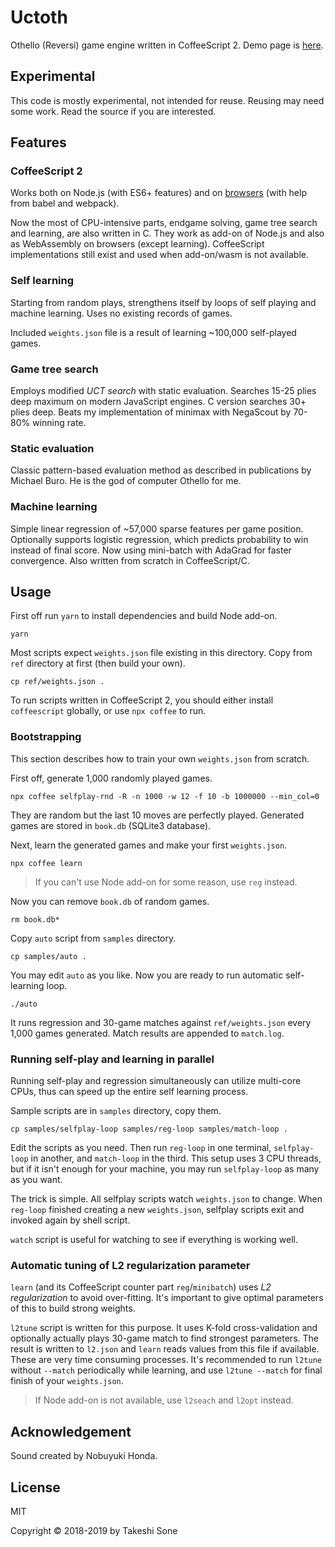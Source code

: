 # Uctoth

Othello (Reversi) game engine written in CoffeeScript 2.
Demo page is [here](https://ts1.github.io/uctoth/).

## Experimental

This code is mostly experimental, not intended for reuse.
Reusing may need some work.
Read the source if you are interested.

## Features

### CoffeeScript 2

Works both on Node.js (with ES6+ features) and on [browsers](https://ts1.github.io/uctoth/) (with help from babel and webpack).

Now the most of CPU-intensive parts, endgame solving, game tree search and
learning, are also written in C.
They work as add-on of Node.js and also as WebAssembly on browsers
(except learning).
CoffeeScript implementations still exist and used when add-on/wasm is not
available.

### Self learning

Starting from random plays, strengthens itself by loops of self playing and
machine learning.
Uses no existing records of games.

Included `weights.json` file is a result of learning ~100,000 self-played games.

### Game tree search

Employs modified *UCT search* with static evaluation.
Searches 15-25 plies deep maximum on modern JavaScript engines.
C version searches 30+ plies deep.
Beats my implementation of minimax with NegaScout by 70-80% winning rate.

### Static evaluation

Classic pattern-based evaluation method as described in publications by Michael Buro.
He is the god of computer Othello for me.

### Machine learning

Simple linear regression of ~57,000 sparse features per game position.
Optionally supports logistic regression, which predicts probability to win instead
of final score.
Now using mini-batch with AdaGrad for faster convergence.
Also written from scratch in CoffeeScript/C.

## Usage

First off run `yarn` to install dependencies and build Node add-on.

```
yarn
```

Most scripts expect `weights.json` file existing in this directory.
Copy from `ref` directory at first (then build your own).

```
cp ref/weights.json .
```

To run scripts written in CoffeeScript 2, you should either install
`coffeescript` globally, or use `npx coffee` to run.

### Bootstrapping

This section describes how to train your own `weights.json` from scratch.

First off, generate 1,000 randomly played games.

```
npx coffee selfplay-rnd -R -n 1000 -w 12 -f 10 -b 1000000 --min_col=0
```

They are random but the last 10 moves are perfectly played.
Generated games are stored in `book.db` (SQLite3 database).

Next, learn the generated games and make your first `weights.json`.

```
npx coffee learn
```

> If you can't use Node add-on for some reason, use `reg` instead.

Now you can remove `book.db` of random games.

```
rm book.db*
```

Copy `auto` script from `samples` directory.

```
cp samples/auto .
```

You may edit `auto` as you like.
Now you are ready to run automatic self-learning loop.

```
./auto
```

It runs regression and 30-game matches against `ref/weights.json`
every 1,000 games generated.
Match results are appended to `match.log`.

### Running self-play and learning in parallel

Running self-play and regression simultaneously can utilize multi-core CPUs,
thus can speed up the entire self learning process.

Sample scripts are in `samples` directory, copy them.

```
cp samples/selfplay-loop samples/reg-loop samples/match-loop .
```

Edit the scripts as you need.
Then run `reg-loop` in one terminal, `selfplay-loop` in another, and `match-loop` in the third.
This setup uses 3 CPU threads, but if it isn't enough for your machine,
you may run `selfplay-loop` as many as you want.

The trick is simple.
All selfplay scripts watch `weights.json` to change.
When `reg-loop` finished creating a new `weights.json`, selfplay scripts exit
and invoked again by shell script.

`watch` script is useful for watching to see if everything is working well.

### Automatic tuning of L2 regularization parameter

`learn` (and its CoffeeScript counter part `reg`/`minibatch`) uses
*L2 regularization* to avoid over-fitting.
It's important to give optimal parameters of this to build strong weights.

`l2tune` script is written for this purpose.
It uses K-fold cross-validation and optionally actually plays 30-game match to
find strongest parameters.
The result is written to `l2.json` and `learn` reads values from this file if
available.
These are very time consuming processes.
It's recommended to run `l2tune` without `--match` periodically while learning,
and use `l2tune --match` for final finish of your `weights.json`.

> If Node add-on is not available, use `l2seach` and `l2opt` instead.

## Acknowledgement

Sound created by Nobuyuki Honda.

## License

MIT

Copyright © 2018-2019 by Takeshi Sone
